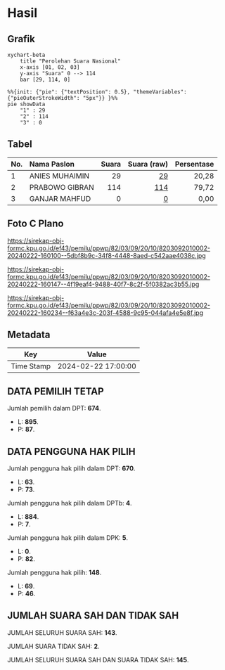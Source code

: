 # Hasil

## Grafik

```mermaid
xychart-beta
    title "Perolehan Suara Nasional"
    x-axis [01, 02, 03]
    y-axis "Suara" 0 --> 114
    bar [29, 114, 0]
```

```mermaid
%%{init: {"pie": {"textPosition": 0.5}, "themeVariables": {"pieOuterStrokeWidth": "5px"}} }%%
pie showData
    "1" : 29
    "2" : 114
    "3" : 0
```

## Tabel

| No. | Nama Paslon    | Suara | Suara (raw) | Persentase |
|:--- |:-------------- | -----:| -----------:| ----------:|
| 1   | ANIES MUHAIMIN | 29    | [29][p-1]   | 20,28      |
| 2   | PRABOWO GIBRAN | 114   | [114][p-2]  | 79,72      |
| 3   | GANJAR MAHFUD  | 0     | [0][p-3]    | 0,00       |


[p-1]: https://github.com/gigit-pemilu/pemilu-2024/blob/main/pilpres/hitung-suara/sub/82-maluku-utara/sub/03-halmahera-utara/sub/09-loloda-utara/sub/2010-tate/sub/002-tps/sub/paslon-1.txt
[p-2]: https://github.com/gigit-pemilu/pemilu-2024/blob/main/pilpres/hitung-suara/sub/82-maluku-utara/sub/03-halmahera-utara/sub/09-loloda-utara/sub/2010-tate/sub/002-tps/sub/paslon-2.txt
[p-3]: https://github.com/gigit-pemilu/pemilu-2024/blob/main/pilpres/hitung-suara/sub/82-maluku-utara/sub/03-halmahera-utara/sub/09-loloda-utara/sub/2010-tate/sub/002-tps/sub/paslon-3.txt

## Foto C Plano

https://sirekap-obj-formc.kpu.go.id/ef43/pemilu/ppwp/82/03/09/20/10/8203092010002-20240222-160100--5dbf8b9c-34f8-4448-8aed-c542aae4038c.jpg

https://sirekap-obj-formc.kpu.go.id/ef43/pemilu/ppwp/82/03/09/20/10/8203092010002-20240222-160147--4f19eaf4-9488-40f7-8c2f-5f0382ac3b55.jpg

https://sirekap-obj-formc.kpu.go.id/ef43/pemilu/ppwp/82/03/09/20/10/8203092010002-20240222-160234--f63a4e3c-203f-4588-9c95-044afa4e5e8f.jpg


## Metadata

| Key        | Value               |
| ---------- | ------------------- |
| Time Stamp | 2024-02-22 17:00:00 |


## DATA PEMILIH TETAP

Jumlah pemilih dalam DPT: **674**.
 * L: **895**.
 * P: **87**.

## DATA PENGGUNA HAK PILIH

Jumlah pengguna hak pilih dalam DPT: **670**.
 * L: **63**.
 * P: **73**.

Jumlah pengguna hak pilih dalam DPTb: **4**.
 * L: **884**.
 * P: **7**.

Jumlah pengguna hak pilih dalam DPK: **5**.
 * L: **0**.
 * P: **82**.

Jumlah pengguna hak pilih: **148**.
 * L: **69**.
 * P: **46**.

## JUMLAH SUARA SAH DAN TIDAK SAH

JUMLAH SELURUH SUARA SAH: **143**.

JUMLAH SUARA TIDAK SAH: **2**.

JUMLAH SELURUH SUARA SAH DAN SUARA TIDAK SAH: **145**.


